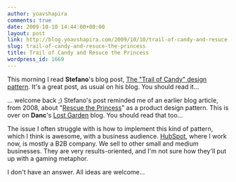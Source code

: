 ```yaml
---
author: yoavshapira
comments: true
date: 2009-10-10 14:44:00+00:00
layout: post
link: http://blog.yoavshapira.com/2009/10/10/trail-of-candy-and-resuce-the-princess/
slug: trail-of-candy-and-resuce-the-princess
title: Trail of Candy and Resuce the Princess
wordpress_id: 1669
---
```


This morning I read **Stefano**'s blog post, [The "Trail of Candy" design pattern](http://www.betaversion.org/~stefano/linotype/news/339/).  It's a great post, as usual on his blog.  You should read it...

  


... welcome back ;)  Stefano's post reminded me of an earlier blog article, from 2008, about "[Rescue the Princess](http://www.lostgarden.com/2008/10/princess-rescuing-application-slides.html)" as a product design pattern.  This is over on **Danc**'s [Lost Garden](http://www.lostgarden.com/index.html) blog.  You should read that too...

  


The issue I often struggle with is how to implement this kind of pattern, which I think is awesome, with a business audience.  [HubSpot](http://www.hubspot.com), where I work now, is mostly a B2B company.  We sell to other small and medium businesses.  They are very results-oriented, and I'm not sure how they'll put up with a gaming metaphor.

  


I don't have an answer.  All ideas are welcome...

  

